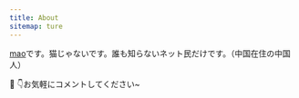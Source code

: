```yaml
---
title: About
sitemap: ture
---
```


<a href="https://mstdn.jp/@mao0_0">mao</a>です。猫じゃないです。誰も知らないネット民だけです。（中国在住の中国人）

💬 👇お気軽にコメントしてください~

